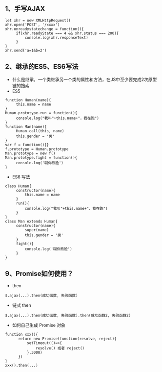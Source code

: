 ## 1、手写AJAX
```
let xhr = new XMLHttpRequest()
xhr.open('POST', '/xxxx')
xhr.onreadystatechange = function(){
     if(xhr.readyState === 4 && xhr.status === 200){
         console.log(xhr.responseText)
     }
}
xhr.send('a=1&b=2')
```

## 2、继承的ES5、ES6写法

- 什么是继承，一个类继承另一个类的属性和方法，在JS中至少要完成2次原型链的搜索
- ES5

```
function Human(name){
     this.name = name
}
Human.prototype.run = function(){
     console.log("我叫"+this.name+"，我在跑")
}
function Man(name){
     Human.call(this, name)
     this.gender = '男'
}
var f = function(){}
f.prototype = Human.prototype
Man.prototype = new f()
Man.prototype.fight = function(){
     console.log('糊你熊脸')
}
```

- ES6 写法
```
class Human{
     constructor(name){
         this.name = name
     }
     run(){
         console.log("我叫"+this.name+"，我在跑")
     }
}
class Man extends Human{
     constructor(name){
         super(name)
         this.gender = '男'
     }
     fight(){
         console.log('糊你熊脸')
     }
}
```

## 9、Promise如何使用？
- then
```
$.ajax(...).then(成功函数, 失败函数)
```

- 链式 then  
```
$.ajax(...).then(成功函数, 失败函数).then(成功函数2, 失败函数2)
```

- 如何自己生成 Promise 对象 
```
function xxx(){
      return new Promise(function(resolve, reject){
          setTimeout(()=>{
              resolve() 或者 reject()
          },3000)
      })
}
xxx().then(...)
```



